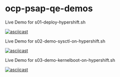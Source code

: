 # ocp-psap-qe-demos
Live Demo for s01-deploy-hypershift.sh

[![asciicast](https://asciinema.org/a/592828.svg)](https://asciinema.org/a/592828)

Live Demo for s02-demo-sysctl-on-hypershift.sh

[![asciicast](https://asciinema.org/a/592829.svg)](https://asciinema.org/a/592829)

Live Demo for s03-demo-kernelboot-on-hypershift.sh

[![asciicast](https://asciinema.org/a/592839.svg)](https://asciinema.org/a/592839)
